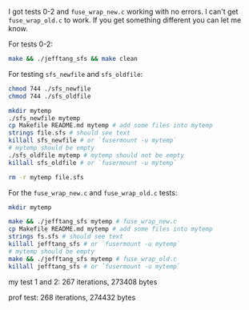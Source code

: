 I got tests 0-2 and `fuse_wrap_new.c` working with no errors. I can't get `fuse_wrap_old.c` to work. If you get something different you can let me know.

For tests 0-2:
```bash
make && ./jefftang_sfs && make clean
```

For testing `sfs_newfile` and `sfs_oldfile`:
```bash
chmod 744 ./sfs_newfile
chmod 744 ./sfs_oldfile

mkdir mytemp
./sfs_newfile mytemp
cp Makefile README.md mytemp # add some files into mytemp
strings file.sfs # should see text
killall sfs_newfile # or `fusermount -u mytemp`
# mytemp should be empty
./sfs_oldfile mytemp # mytemp should not be empty
killall sfs_oldfile # or `fusermount -u mytemp`

rm -r mytemp file.sfs
```

For the `fuse_wrap_new.c` and `fuse_wrap_old.c` tests:
```bash
mkdir mytemp

make && ./jefftang_sfs mytemp # fuse_wrap_new.c
cp Makefile README.md mytemp # add some files into mytemp
strings fs.sfs # should see text
killall jefftang_sfs # or `fusermount -u mytemp`
# mytemp should be empty
make && ./jefftang_sfs mytemp # fuse_wrap_old.c
killall jefftang_sfs # or `fusermount -u mytemp`
```

my test 1 and 2: 267 iterations, 273408 bytes

prof test: 268 iterations, 274432 bytes